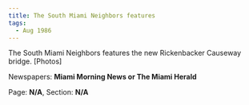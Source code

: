 ```yaml
---  
title: The South Miami Neighbors features  
tags:  
  - Aug 1986  
---  
```

  
The South Miami Neighbors features the new Rickenbacker Causeway bridge. [Photos]  
  
Newspapers: **Miami Morning News or The Miami Herald**  
  
Page: **N/A**, Section: **N/A** 
